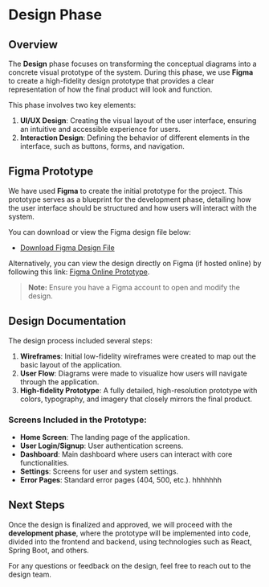 # Design Phase

## Overview

The **Design** phase focuses on transforming the conceptual diagrams into a concrete visual prototype of the system. During this phase, we use **Figma** to create a high-fidelity design prototype that provides a clear representation of how the final product will look and function.

This phase involves two key elements:
1. **UI/UX Design**: Creating the visual layout of the user interface, ensuring an intuitive and accessible experience for users.
2. **Interaction Design**: Defining the behavior of different elements in the interface, such as buttons, forms, and navigation.

## Figma Prototype

We have used **Figma** to create the initial prototype for the project. This prototype serves as a blueprint for the development phase, detailing how the user interface should be structured and how users will interact with the system.

You can download or view the Figma design file below:

- [Download Figma Design File](prototype/figma-design.fig)

Alternatively, you can view the design directly on Figma (if hosted online) by following this link: [Figma Online Prototype](#).

> **Note:** Ensure you have a Figma account to open and modify the design.

## Design Documentation

The design process included several steps:
1. **Wireframes**: Initial low-fidelity wireframes were created to map out the basic layout of the application.
2. **User Flow**: Diagrams were made to visualize how users will navigate through the application.
3. **High-fidelity Prototype**: A fully detailed, high-resolution prototype with colors, typography, and imagery that closely mirrors the final product.

### Screens Included in the Prototype:
- **Home Screen**: The landing page of the application.
- **User Login/Signup**: User authentication screens.
- **Dashboard**: Main dashboard where users can interact with core functionalities.
- **Settings**: Screens for user and system settings.
- **Error Pages**: Standard error pages (404, 500, etc.).
hhhhhhh
## Next Steps

Once the design is finalized and approved, we will proceed with the **development phase**, where the prototype will be implemented into code, divided into the frontend and backend, using technologies such as React, Spring Boot, and others.

For any questions or feedback on the design, feel free to reach out to the design team.

